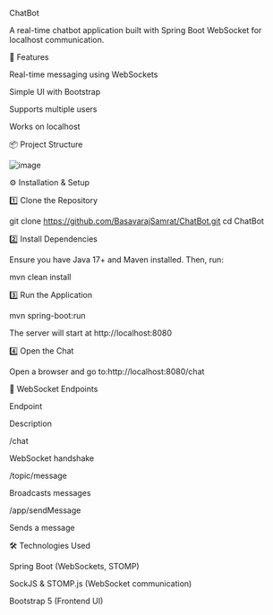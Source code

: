 ChatBot

A real-time chatbot application built with Spring Boot WebSocket for localhost communication.

🚀 Features

Real-time messaging using WebSockets

Simple UI with Bootstrap

Supports multiple users

Works on localhost

📦 Project Structure

![image](https://github.com/user-attachments/assets/e642837c-f6f7-43bc-9df2-79b9669eea2c)


⚙️ Installation & Setup

1️⃣ Clone the Repository

git clone https://github.com/BasavarajSamrat/ChatBot.git
cd ChatBot

2️⃣ Install Dependencies

Ensure you have Java 17+ and Maven installed. Then, run:

mvn clean install

3️⃣ Run the Application

mvn spring-boot:run

The server will start at http://localhost:8080

4️⃣ Open the Chat

Open a browser and go to:http://localhost:8080/chat

🔌 WebSocket Endpoints

Endpoint

Description

/chat

WebSocket handshake

/topic/message

Broadcasts messages

/app/sendMessage

Sends a message

🛠 Technologies Used

Spring Boot (WebSockets, STOMP)

SockJS & STOMP.js (WebSocket communication)

Bootstrap 5 (Frontend UI)
